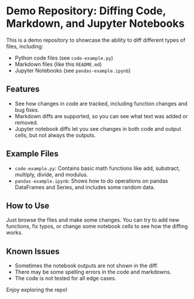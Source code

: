 # Demo Repository: Diffing Code, Markdown, and Jupyter Notebooks

This is a demo repository to showcase the ability to diff different types of files, including:

- Python code files (see `code-example.py`)
- Markdown files (like this `README.md`)
- Jupyter Notebooks (see `pandas-example.ipynb`)

## Features

- See how changes in code are tracked, including function changes and bug fixes.
- Markdown diffs are supported, so you can see what text was added or removed.
- Jupyter notebook diffs let you see changes in both code and output cells, but not always the outputs.

## Example Files

- `code-example.py`: Contains basic math functions like add, substract, multiply, divide, and modulus.
- `pandas-example.ipynb`: Shows how to do operations on pandas DataFrames and Series, and includes some random data.

## How to Use

Just browse the files and make some changes. You can try to add new functions, fix typos, or change some notebook cells to see how the diffing works.

## Known Issues

- Sometimes the notebook outputs are not shown in the diff.
- There may be some spelling errors in the code and markdowns.
- The code is not tested for all edge cases.

Enjoy exploring the repo!
